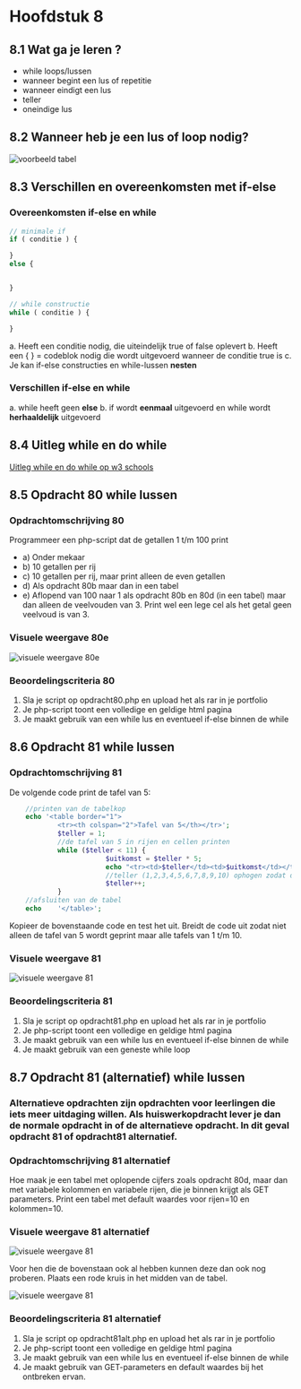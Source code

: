 # Hoofdstuk 8

## 8.1 Wat ga je leren ?

- while loops/lussen
- wanneer begint een lus of repetitie
- wanneer eindigt een lus 
- teller 
- oneindige lus

## 8.2 Wanneer heb je een lus of loop nodig?

![voorbeeld tabel](https://github.com/ictacademiekw1c/opdrachten-repository/blob/master/php/images/voorbeeld2.jpg?raw=true)

## 8.3 Verschillen en overeenkomsten met if-else

### Overeenkomsten if-else en while

~~~php
// minimale if
if ( conditie ) {

}
else {


}

// while constructie
while ( conditie ) {

}
~~~

a. Heeft een conditie nodig, die uiteindelijk true of false oplevert
b. Heeft een { } = codeblok nodig die wordt uitgevoerd wanneer de conditie true is
c. Je kan if-else constructies en while-lussen **nesten**

### Verschillen if-else en while

a. while heeft geen **else**
b. if wordt **eenmaal** uitgevoerd en while wordt **herhaaldelijk** uitgevoerd

## 8.4 Uitleg while en do while

[Uitleg while en do while op w3 schools](http://www.w3schools.com/php/php_looping.asp)

## 8.5 Opdracht 80 while lussen

### Opdrachtomschrijving 80

Programmeer een php-script dat de getallen 1 t/m 100 print
- a) Onder mekaar
- b) 10 getallen per rij
- c) 10 getallen per rij, maar print alleen de even getallen
- d) Als opdracht 80b maar dan in een tabel
- e) Aflopend van 100 naar 1 als opdracht 80b en 80d (in een tabel) maar dan alleen de veelvouden van 3. Print wel een lege cel als het getal geen veelvoud is van 3.

### Visuele weergave 80e
![visuele weergave 80e](https://github.com/ictacademiekw1c/opdrachten-repository/blob/master/php/images/opdracht80e.PNG?raw=true)

### Beoordelingscriteria 80
1. Sla je script op opdracht80.php en upload het als rar in je portfolio
2. Je php-script toont een volledige en geldige html pagina
3. Je maakt gebruik van een while lus en eventueel if-else binnen de while

## 8.6 Opdracht 81 while lussen

### Opdrachtomschrijving 81
De volgende code print de tafel van 5:

~~~php
    //printen van de tabelkop
    echo '<table border="1">
            <tr><th colspan="2">Tafel van 5</th></tr>';
            $teller = 1;    
            //de tafel van 5 in rijen en cellen printen    
            while ($teller < 11) {
                        $uitkomst = $teller * 5;
                        echo "<tr><td>$teller</td><td>$uitkomst</td></tr>";   
                        //teller (1,2,3,4,5,6,7,8,9,10) ophogen zodat de loop stopt bij 10
                        $teller++;         
            }
    //afsluiten van de tabel
    echo    '</table>';
~~~

Kopieer de bovenstaande code en test het uit. Breidt de code uit zodat niet alleen de tafel van 5 wordt geprint maar alle tafels van 1 t/m 10.

### Visuele weergave 81
![visuele weergave 81](https://github.com/ictacademiekw1c/opdrachten-repository/blob/master/php/images/tafels.PNG?raw=true)

### Beoordelingscriteria 81
1. Sla je script op opdracht81.php en upload het als rar in je portfolio
2. Je php-script toont een volledige en geldige html pagina
3. Je maakt gebruik van een while lus en eventueel if-else binnen de while
4. Je maakt gebruik van een geneste while loop


## 8.7 Opdracht 81 (alternatief) while lussen
### Alternatieve opdrachten zijn opdrachten voor leerlingen die iets meer uitdaging willen. Als huiswerkopdracht lever je dan de normale opdracht in of de alternatieve opdracht. In dit geval opdracht 81 of opdracht81 alternatief.
### Opdrachtomschrijving 81 alternatief
Hoe maak je een tabel met oplopende cijfers zoals opdracht 80d, maar dan met variabele kolommen en variabele rijen, die je binnen krijgt als GET parameters. Print een tabel met default waardes voor rijen=10 en kolommen=10.

### Visuele weergave 81 alternatief

![visuele weergave 81](https://github.com/ictacademiekw1c/opdrachten-repository/blob/master/php/images/opdracht81alt.PNG?raw=true)

Voor hen die de bovenstaan ook al hebben kunnen deze dan ook nog proberen.
Plaats een rode kruis in het midden van de tabel.

![visuele weergave 81](https://github.com/ictacademiekw1c/opdrachten-repository/blob/master/php/images/opdracht81alt2.PNG?raw=true)

### Beoordelingscriteria 81 alternatief
1. Sla je script op opdracht81alt.php en upload het als rar in je portfolio
2. Je php-script toont een volledige en geldige html pagina
3. Je maakt gebruik van een while lus en eventueel if-else binnen de while
4. Je maakt gebruik van GET-parameters en default waardes bij het ontbreken ervan.

